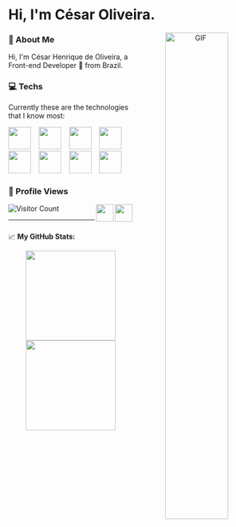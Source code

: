 # Hi, I'm César Oliveira.

<p align="center">
  <img align="right" width="50%"  alt="GIF" src="https://media.giphy.com/media/836HiJc7pgzy8iNXCn/giphy.gif" />
</p> 

### :book: About Me

Hi, I'm César Henrique de Oliveira, a Front-end Developer 🚀 from Brazil.

### :computer:  Techs

Currently these are the technologies that I know most:
<p>
  <img height="45" src="https://cdn.jsdelivr.net/gh/devicons/devicon/icons/html5/html5-original.svg" /> &nbsp;&nbsp;
  <img height="45" src="https://cdn.jsdelivr.net/gh/devicons/devicon/icons/css3/css3-original.svg" /> &nbsp;&nbsp;
  <img height="45" src="https://cdn.jsdelivr.net/gh/devicons/devicon/icons/javascript/javascript-original.svg" /> &nbsp;&nbsp;
  <img height="45" src="https://cdn.jsdelivr.net/gh/devicons/devicon/icons/react/react-original.svg" /> &nbsp;&nbsp;
  <img height="45" src="https://cdn.jsdelivr.net/gh/devicons/devicon/icons/typescript/typescript-original.svg" /> &nbsp;&nbsp;
  <img height="45" src="https://cdn.jsdelivr.net/gh/devicons/devicon/icons/bash/bash-original.svg" /> &nbsp;&nbsp; 
  <img height="45" src="https://cdn.jsdelivr.net/gh/devicons/devicon/icons/nodejs/nodejs-original.svg" /> &nbsp;&nbsp;
  <img height="45" src="https://cdn.jsdelivr.net/gh/devicons/devicon/icons/git/git-original.svg" /> &nbsp;&nbsp;
</p>



### :eyes: Profile Views

<p align="center">

![Visitor Count](https://profile-counter.glitch.me/{CesarHenry}/count.svg)
  <a align="right" href="https://open.spotify.com/playlist/190lNNClWGM5j7euVu97DV?si=481e53e997634a1f" target="_blank">
    <img align="right" height="35"  src="https://cdn-icons-png.flaticon.com/512/2111/2111624.png" />
  </a>
  <a align="right" href="https://www.linkedin.com/in/cesar-henry/" target="_blank">
    <img align="right" href="" height="35" src="https://cdn.jsdelivr.net/gh/devicons/devicon/icons/linkedin/linkedin-original.svg" />
 </a>
</p>

  


---

###

📈 **My GitHub Stats:**

<p align="center">
  <img height="180em" src="https://github-readme-stats.vercel.app/api?username=CesarHenry&show_icons=true&hide_border=true&&count_private=true&include_all_commits=true&theme=dracula" />
  <img height="180em" src="https://github-readme-stats.vercel.app/api/top-langs/?username=CesarHenry&exclude_repo=KNN-Image-Classification&show_icons=true&hide_border=true&layout=compact&langs_count=8&theme=dracula"/>
</p>

